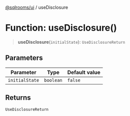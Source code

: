 [@sqlrooms/ui](../index.md) / useDisclosure

# Function: useDisclosure()

> **useDisclosure**(`initialState`): `UseDisclosureReturn`

## Parameters

| Parameter | Type | Default value |
| ------ | ------ | ------ |
| `initialState` | `boolean` | `false` |

## Returns

`UseDisclosureReturn`
